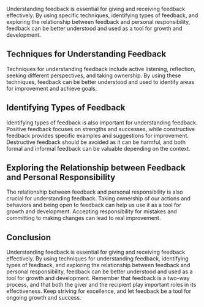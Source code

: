 
Understanding feedback is essential for giving and receiving feedback effectively. By using specific techniques, identifying types of feedback, and exploring the relationship between feedback and personal responsibility, feedback can be better understood and used as a tool for growth and development.

Techniques for Understanding Feedback
-------------------------------------

Techniques for understanding feedback include active listening, reflection, seeking different perspectives, and taking ownership. By using these techniques, feedback can be better understood and used to identify areas for improvement and achieve goals.

Identifying Types of Feedback
-----------------------------

Identifying types of feedback is also important for understanding feedback. Positive feedback focuses on strengths and successes, while constructive feedback provides specific examples and suggestions for improvement. Destructive feedback should be avoided as it can be harmful, and both formal and informal feedback can be valuable depending on the context.

Exploring the Relationship between Feedback and Personal Responsibility
-----------------------------------------------------------------------

The relationship between feedback and personal responsibility is also crucial for understanding feedback. Taking ownership of our actions and behaviors and being open to feedback can help us use it as a tool for growth and development. Accepting responsibility for mistakes and committing to making changes can lead to real improvement.

Conclusion
----------

Understanding feedback is essential for giving and receiving feedback effectively. By using techniques for understanding feedback, identifying types of feedback, and exploring the relationship between feedback and personal responsibility, feedback can be better understood and used as a tool for growth and development. Remember that feedback is a two-way process, and that both the giver and the recipient play important roles in its effectiveness. Keep striving for excellence, and let feedback be a tool for ongoing growth and success.
